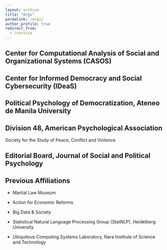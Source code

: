 ```yaml
---
layout: archive
title: "Orgs"
permalink: /orgs/
author_profile: true
redirect_from:
  - /service
---
```


<!-- {% include base_path %} -->

## Center for Computational Analysis of Social and Organizational Systems (CASOS)

## Center for Informed Democracy and Social Cybersecurity (IDeaS)

## Political Psychology of Democratization, Ateneo de Manila University

## Division 48, American Psychological Association
Society for the Study of Peace, Conflict and Violence

## Editorial Board, Journal of Social and Political Psychology

## Previous Affiliations
* Martial Law Museum

* Action for Economic Reforms

* Big Data & Society

* Statistical Natural Language Processing Group (StatNLP), Heidelberg University

* Ubiquitous Computing Systems Laboratory, Nara Institute of Science and Technology

